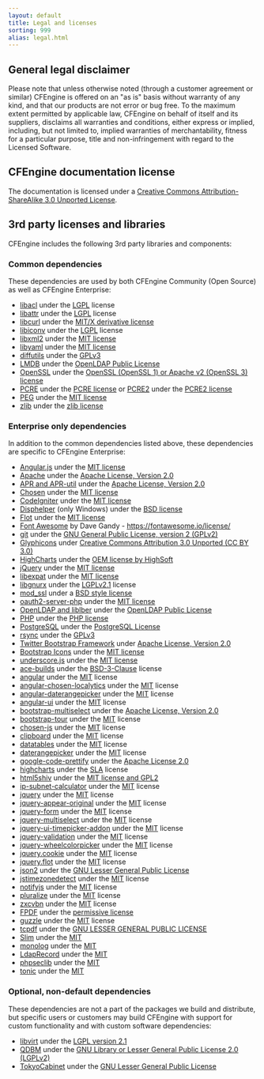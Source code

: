 ```yaml
---
layout: default
title: Legal and licenses
sorting: 999
alias: legal.html
---
```


## General legal disclaimer

Please note that unless otherwise noted (through a customer agreement or similar)
CFEngine is offered on an "as is" basis without warranty of
any kind, and that our products are not error or bug free. To the maximum
extent permitted by applicable law, CFEngine on behalf of itself and its
suppliers, disclaims all warranties and conditions, either express or implied,
including, but not limited to, implied warranties of merchantability, fitness
for a particular purpose, title and non-infringement with regard to the
Licensed Software.

## CFEngine documentation license

The documentation is licensed under a [Creative Commons Attribution-ShareAlike 3.0 Unported License](https://creativecommons.org/licenses/by-sa/3.0/deed.en_US).

## 3rd party licenses and libraries

CFEngine includes the following 3rd party libraries and components:

### Common dependencies

These dependencies are used by both CFEngine Community (Open Source) as well as CFEngine Enterprise:

- [libacl](https://savannah.nongnu.org/projects/acl) under the [LGPL](https://git.savannah.gnu.org/cgit/acl.git/tree/include/acl.h) license
- [libattr](https://savannah.nongnu.org/projects/attr) under the [LGPL](https://git.savannah.gnu.org/cgit/attr.git/tree/include/libattr.h) license
- [libcurl](https://curl.se) under the [MIT/X derivative license](https://curl.se/docs/copyright.html)
- [libiconv](http://ftp.gnu.org/gnu/libiconv/) under the [LGPL](https://git.savannah.gnu.org/gitweb/?p=libiconv.git;a=blob;f=include/iconv.h.in) license
- [libxml2](https://gitlab.gnome.org/GNOME/libxml2/-/wikis/FAQ) under the [MIT license](https://opensource.org/license/mit/)
- [libyaml](https://pyyaml.org/wiki/LibYAML) under the [MIT license](https://github.com/yaml/libyaml/blob/master/License)
- [diffutils](https://ftpmirror.gnu.org/diffutils/) under the [GPLv3](https://git.savannah.gnu.org/cgit/diffutils.git/tree/src/diff.c)
- [LMDB](https://www.symas.com/lmdb) under the [OpenLDAP Public License](https://www.openldap.org/software/release/license.html)
- [OpenSSL](https://www.openssl.org) under the [OpenSSL (OpenSSL 1) or Apache v2 (OpenSSL 3) license](https://www.openssl.org/source/license.html)
- [PCRE](https://www.pcre.org) under the [PCRE license](https://www.pcre.org/licence.txt) or
  [PCRE2](https://pcre2project.github.io/pcre2/) under the [PCRE2
  license](https://github.com/PCRE2Project/pcre2/blob/master/LICENCE)
- [PEG](https://piumarta.com/software/peg/) under the [MIT license](https://opensource.org/license/mit/)
- [zlib](https://www.zlib.net) under the [zlib license](https://www.zlib.net/zlib_license.html)

### Enterprise only dependencies

In addition to the common dependencies listed above, these dependencies are specific to CFEngine Enterprise:

- [Angular.js](https://angularjs.org) under the [MIT license](https://github.com/angular/angular.js/blob/master/LICENSE)
- [Apache](https://httpd.apache.org) under the [Apache License, Version 2.0](https://www.apache.org/licenses/LICENSE-2.0)
- [APR and APR-util](https://apr.apache.org) under the [Apache License, Version 2.0](https://www.apache.org/licenses/LICENSE-2.0)
- [Chosen](https://harvesthq.github.io/chosen/) under the [MIT license](https://github.com/harvesthq/chosen/blob/master/LICENSE.md)
- [CodeIgniter](https://github.com/bcit-ci/CodeIgniter/) under the [MIT license](https://github.com/bcit-ci/CodeIgniter/blob/develop/license.txt)
- [Disphelper](https://disphelper.sourceforge.net) (only Windows) under the [BSD license](https://opensource.org/licenses/bsd-license.php)
- [Flot](https://www.flotcharts.org/) under the [MIT license](https://github.com/flot/flot/blob/master/LICENSE.txt)
- [Font Awesome](https://fontawesome.com/) by Dave Gandy - https://fontawesome.io/license/
- [git](https://git-scm.com) under the [GNU General Public License, version 2 (GPLv2)](https://opensource.org/licenses/GPL-2.0)
- [Glyphicons](https://glyphicons.com/license/) under [Creative Commons Attribution 3.0 Unported (CC BY 3.0)](https://creativecommons.org/licenses/by-sa/3.0/deed.en_US)
- [HighCharts](https://www.highcharts.com/) under the [OEM license by HighSoft](https://shop.highcharts.com/)
- [jQuery](https://jquery.com/) under the [MIT license](https://opensource.org/license/mit/)
- [libexpat](https://sourceforge.net/projects/expat/) under the [MIT license](https://opensource.org/license/mit/)
- [libgnurx](http://www.gnu.org/software/rx/rx.html) under the [LGPLv2.1](https://github.com/TimothyGu/libgnurx/blob/libgnurx-2.5.1/regex.h) license
- [mod_ssl](https://httpd.apache.org/docs/2.4/mod/mod_ssl.html) under a [BSD style license](http://www.modssl.org/docs/2.8/ssl_overview.html)
- [oauth2-server-php](https://github.com/bshaffer/oauth2-server-php) under the [MIT license](https://github.com/bshaffer/oauth2-server-php/blob/develop/LICENSE)
- [OpenLDAP and liblber](https://www.openldap.org) under the [OpenLDAP Public License](https://www.openldap.org/software/release/license.html)
- [PHP](https://php.net) under the [PHP license](https://www.php.net/license/3_01.txt)
- [PostgreSQL](https://www.postgresql.org) under the [PostgreSQL License](https://opensource.org/licenses/postgresql)
- [rsync](https://rsync.samba.org) under the [GPLv3](https://rsync.samba.org/GPL.html)
- [Twitter Bootstrap Framework](https://getbootstrap.com) under [Apache License, Version 2.0](https://www.apache.org/licenses/LICENSE-2.0)
- [Bootstrap Icons](https://icons.getbootstrap.com) under the [MIT license](https://github.com/twbs/icons/blob/main/LICENSE)
- [underscore.js](https://underscorejs.org) under the [MIT license](https://opensource.org/license/mit/)
- [ace-builds](https://github.com/ajaxorg/ace-builds) under the [BSD-3-Clause](https://github.com/ajaxorg/ace-builds/blob/master/LICENSE) license
- [angular](http://angularjs.org) under the [MIT](https://github.com/angular/angular.js/blob/master/LICENSE) license
- [angular-chosen-localytics](http://github.com/leocaseiro/angular-chosen) under the [MIT](https://github.com/leocaseiro/angular-chosen/blob/master/LICENSE) license
- [angular-daterangepicker](https://github.com/fragaria/angular-daterangepicker) under the [MIT](https://github.com/fragaria/angular-daterangepicker/blob/master/LICENSE.md) license
- [angular-ui](https://github.com/buildium/angular-ui) under the [MIT](https://github.com/buildium/angular-ui/blob/master/LICENSE) license
- [bootstrap-multiselect](http://davidstutz.github.io/bootstrap-multiselect/) under the [Apache License, Version 2.0](http://davidstutz.github.io/bootstrap-multiselect/#license)
- [bootstrap-tour](http://bootstraptour.com) under the [MIT](https://github.com/sorich87/bootstrap-tour/blob/master/LICENSE) license
- [chosen-js](https://harvesthq.github.io/chosen/) under the [MIT](https://github.com/harvesthq/chosen/blob/master/LICENSE.md) license
- [clipboard](https://clipboardjs.com) under the [MIT](https://github.com/zenorocha/clipboard.js/blob/master/LICENSE) license
- [datatables](http://datatables.net) under the [MIT](https://datatables.net/license/mit) license
- [daterangepicker](https://github.com/dangrossman/daterangepicker) under the [MIT](https://github.com/dangrossman/daterangepicker/blob/master/README.md#license) license
- [google-code-prettify](https://www.npmjs.com/package/google-code-prettify) under the [Apache License 2.0](https://github.com/googlearchive/code-prettify/blob/master/COPYING)
- [highcharts](http://www.highcharts.com) under the [SLA](https://shop.highcharts.com/license) license
- [html5shiv](https://github.com/aFarkas/html5shiv#readme) under the [MIT license and GPL2](https://github.com/aFarkas/html5shiv/blob/master/MIT%20and%20GPL2%20licenses.md)
- [ip-subnet-calculator](https://github.com/franksrevenge/IPSubnetCalculator) under the [MIT](https://github.com/salieri/IPSubnetCalculator/blob/master/LICENSE) license
- [jquery](https://jquery.com) under the [MIT](https://github.com/salieri/IPSubnetCalculator/blob/master/LICENSE) license
- [jquery-appear-original](https://github.com/morr/jquery.appear) under the [MIT](https://github.com/morr/jquery.appear/blob/master/LICENSE) license
- [jquery-form](https://github.com/jquery-form/form) under the [MIT](https://github.com/jquery-form/form/blob/master/LICENSE) license
- [jquery-multiselect](https://github.com/techhysahil/jquery-MultiSelect) under the [MIT](https://github.com/techhysahil/jquery-MultiSelect/blob/master/LICENSE) license
- [jquery-ui-timepicker-addon](http://trentrichardson.com/examples/timepicker) under the [MIT](https://github.com/trentrichardson/jQuery-Timepicker-Addon?tab=License-1-ov-file) license
- [jquery-validation](https://jqueryvalidation.org/) under the [MIT](https://github.com/jquery-validation/jquery-validation/blob/master/LICENSE.md) license
- [jquery-wheelcolorpicker](https://raffer.one/projects/jquery-wheelcolorpicker) under the [MIT](https://github.com/fujaru/jquery-wheelcolorpicker/blob/master/LICENSE) license
- [jquery.cookie](https://github.com/carhartl/jquery-cookie) under the [MIT](https://github.com/carhartl/jquery-cookie/blob/master/MIT-LICENSE.txt) license
- [jquery.flot](https://www.npmjs.com/package/jquery.flot) under the [MIT](https://github.com/flot/flot/blob/master/LICENSE.txt) license
- [json2](http://github.com/SamuraiJack/JSON2/tree) under the [GNU Lesser General Public License](https://github.com/canonic-epicure/JSON2/blob/master/README.md#copyright-and-license)
- [jstimezonedetect](https://github.com/pellepim/jstimezonedetect) under the [MIT](https://github.com/pellepim/jstimezonedetect/blob/master/LICENCE.txt) license
- [notifyjs](https://notifyjs.jpillora.com/) under the [MIT](https://github.com/jpillora/notifyjs/blob/master/LICENSE) license
- [pluralize](https://github.com/blakeembrey/pluralize) under the [MIT](https://github.com/plurals/pluralize/blob/master/LICENSE) license
- [zxcvbn](https://github.com/dropbox/zxcvbn) under the [MIT](https://github.com/dropbox/zxcvbn/blob/master/LICENSE.txt) license
- [FPDF](http://www.fpdf.org/) under the [permissive license](https://github.com/Setasign/FPDF/blob/master/license.txt)
- [guzzle](https://docs.guzzlephp.org/) under the [MIT](https://docs.guzzlephp.org/en/stable/overview.html#license) license
- [tcpdf](https://tcpdf.org/) under the [GNU LESSER GENERAL PUBLIC LICENSE](https://tcpdf.org/docs/license/)
- [Slim](https://www.slimframework.com/) under the [MIT](https://github.com/slimphp/Slim/blob/4.x/LICENSE.md)
- [monolog](https://seldaek.github.io/monolog/) under the [MIT](https://github.com/Seldaek/monolog/blob/master/LICENSE)
- [LdapRecord](https://ldaprecord.com/) under the [MIT](https://github.com/DirectoryTree/LdapRecord/blob/master/license.md)
- [phpseclib](https://phpseclib.com/) under the [MIT](https://github.com/phpseclib/phpseclib/blob/master/LICENSE)
- [tonic](http://peej.github.com/tonic/) under the [MIT](https://github.com/peej/tonic/blob/master/LICENSE)

### Optional, non-default dependencies

These dependencies are not a part of the packages we build and distribute, but specific users or customers may build CFEngine with support for custom functionality and with custom software dependencies:

- [libvirt](https://libvirt.org/) under the [LGPL version 2.1](https://www.opensource.org/licenses/lgpl-license.html)
- [QDBM](https://sourceforge.net/projects/qdbm/) under the [GNU Library or Lesser General Public License 2.0 (LGPLv2)](https://opensource.org/license/lgpl-2-1/)
- [TokyoCabinet](https://github.com/hthetiot/Tokyo-Cabinet) under the [GNU Lesser General Public License](https://www.opensource.org/licenses/lgpl-license.html)
